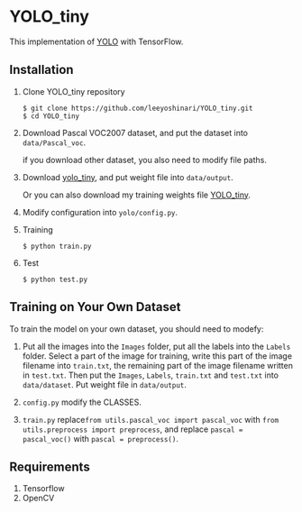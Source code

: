 # YOLO_tiny

This implementation of [YOLO](https://arxiv.org/pdf/1506.02640.pdf) with TensorFlow.

## Installation
1. Clone YOLO_tiny repository
	```Shell
	$ git clone https://github.com/leeyoshinari/YOLO_tiny.git
    $ cd YOLO_tiny
	```

2. Download Pascal VOC2007 dataset, and put the dataset into `data/Pascal_voc`.

   if you download other dataset, you also need to modify file paths.

3. Download [yolo_tiny](https://drive.google.com/file/d/0B-yiAeTLLamRekxqVE01Yi1RRlk/view?usp=sharing), and put weight file into `data/output`.

   Or you can also download my training weights file [YOLO_tiny](https://pan.baidu.com/s/1Xf-YEAHj2PJ35ImDR-Tthw).

4. Modify configuration into `yolo/config.py`.

5. Training
	```Shell
	$ python train.py
	```

6. Test
	```Shell
	$ python test.py
	```

## Training on Your Own Dataset
To train the model on your own dataset, you should need to modefy:

1. Put all the images into the `Images` folder, put all the labels into the `Labels` folder. Select a part of the image for training, write this part of the image filename into `train.txt`, the remaining part of the image filename written in `test.txt`. Then put the `Images`, `Labels`, `train.txt` and `test.txt` into `data/dataset`. Put weight file in `data/output`.

2. `config.py` modify the CLASSES.

3. `train.py` replace`from utils.pascal_voc import pascal_voc` with `from utils.preprocess import preprocess`, and replace `pascal = pascal_voc()` with `pascal = preprocess()`.

## Requirements
1. Tensorflow
2. OpenCV
